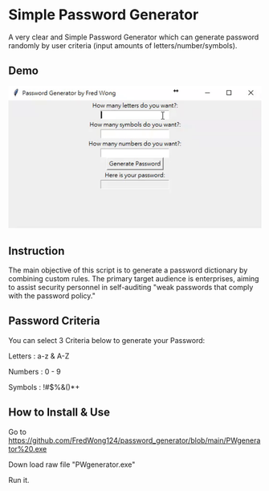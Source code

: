 # Simple Password Generator

A very clear and Simple Password Generator which can generate password randomly by user criteria (input amounts of letters/number/symbols). 
## Demo

![](pwgen-demo.gif)


## Instruction
The main objective of this script is to generate a password dictionary by combining custom rules. The primary target audience is enterprises, aiming to assist security personnel in self-auditing "weak passwords that comply with the password policy."
## Password Criteria
You can select 3 Criteria below to generate your Password:

Letters : a-z & A-Z 

Numbers : 0 - 9

Symbols : !#$%&()*+ 

## How to Install & Use
Go to https://github.com/FredWong124/password_generator/blob/main/PWgenerator%20.exe

Down load raw file "PWgenerator.exe"

Run it.
